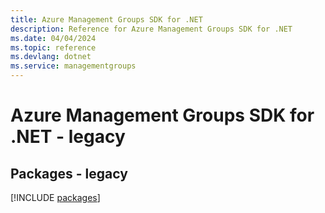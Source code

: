 ```yaml
---
title: Azure Management Groups SDK for .NET
description: Reference for Azure Management Groups SDK for .NET
ms.date: 04/04/2024
ms.topic: reference
ms.devlang: dotnet
ms.service: managementgroups
---
```

# Azure Management Groups SDK for .NET - legacy
## Packages - legacy
[!INCLUDE [packages](management-groups-index.md)]